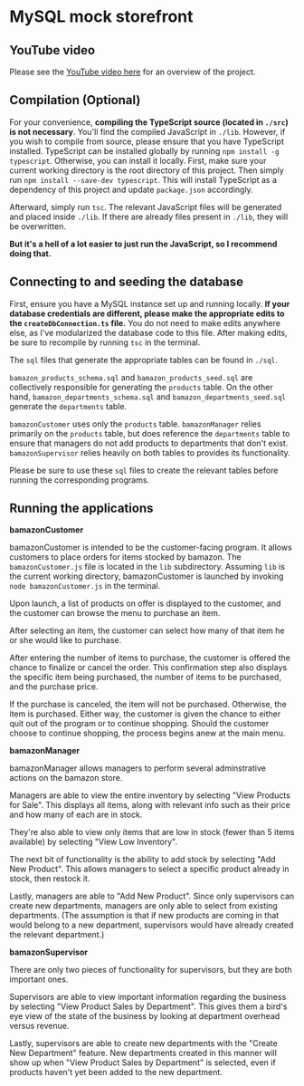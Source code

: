 MySQL mock storefront
=====================

YouTube video
-------------
Please see the [YouTube video here](https://youtu.be/i7L5uL5V0B8) for an overview of the project.

Compilation (Optional)
----------------------
For your convenience, __compiling the TypeScript source (located in `./src`) is not necessary__.  You'll find the compiled JavaScript in `./lib`.  However, if you wish to compile from source, please ensure that you have TypeScript installed.  TypeScript can be installed globally by running `npm install -g typescript`.  Otherwise, you can install it locally.  First, make sure your current working directory is the root directory of this project.  Then simply run `npm install --save-dev typescript`.  This will install TypeScript as a dependency of this project and update `package.json` accordingly.

Afterward, simply run `tsc`.  The relevant JavaScript files will be generated and placed inside `./lib`.  If there are already files present in `./lib`, they will be overwritten.

__But it's a hell of a lot easier to just run the JavaScript, so I recommend doing that.__

Connecting to and seeding the database
--------------------------------------

First, ensure you have a MySQL instance set up and running locally.  __If your database credentials are different, please make the appropriate edits to the `createDbConnection.ts` file.__  You do not need to make edits anywhere else, as I've modularized the database code to this file.  After making edits, be sure to recompile by running `tsc` in the terminal.

The `sql` files that generate the appropriate tables can be found in `./sql`.

`bamazon_products_schema.sql` and `bamazon_products_seed.sql` are collectively responsible for generating the `products` table.  On the other hand, `bamazon_departments_schema.sql` and `bamazon_departments_seed.sql` generate the `departments` table.

`bamazonCustomer` uses only the `products` table.  `bamazonManager` relies primarily on the `products` table, but does reference the `departments` table to ensure that managers do not add products to departments that don't exist.  `bamazonSupervisor` relies heavily on both tables to provides its functionality.

Please be sure to use these `sql` files to create the relevant tables before running the corresponding programs.

Running the applications
---------------

__bamazonCustomer__

bamazonCustomer is intended to be the customer-facing program.  It allows customers to place orders for items stocked by bamazon.  The `bamazonCustomer.js` file is located in the `lib` subdirectory.  Assuming `lib` is the current working directory, bamazonCustomer is launched by invoking `node bamazonCustomer.js` in the terminal.

Upon launch, a list of products on offer is displayed to the customer, and the customer can browse the menu to purchase an item.

After selecting an item, the customer can select how many of that item he or she would like to purchase.

After entering the number of items to purchase, the customer is offered the chance to finalize or cancel the order.  This confirmation step also displays the specific item being purchased, the number of items to be purchased, and the purchase price.

If the purchase is canceled, the item will not be purchased.  Otherwise, the item is purchased.  Either way, the customer is given the chance to either quit out of the program or to continue shopping.  Should the customer choose to continue shopping, the process begins anew at the main menu.

__bamazonManager__

bamazonManager allows managers to perform several adminstrative actions on the bamazon store.

Managers are able to view the entire inventory by selecting "View Products for Sale".  This displays all items, along with relevant info such as their price and how many of each are in stock.

They're also able to view only items that are low in stock (fewer than 5 items available) by selecting "View Low Inventory".

The next bit of functionality is the ability to add stock by selecting "Add New Product".  This allows managers to select a specific product already in stock, then restock it.

Lastly, managers are able to "Add New Product".  Since only supervisors can create new departments, managers are only able to select from existing departments.  (The assumption is that if new products are coming in that would belong to a new department, supervisors would have already created the relevant department.)

__bamazonSupervisor__

There are only two pieces of functionality for supervisors, but they are both important ones.

Supervisors are able to view important information regarding the business by selecting "View Product Sales by Department".  This gives them a bird's eye view of the state of the business by looking at department overhead versus revenue.

Lastly, supervisors are able to create new departments with the "Create New Department" feature.  New departments created in this manner will show up when "View Product Sales by Department" is selected, even if products haven't yet been added to the new department.